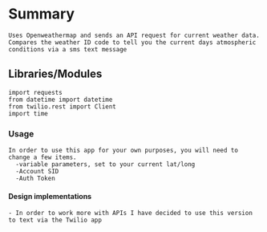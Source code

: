 # Summary
    Uses Openweathermap and sends an API request for current weather data. Compares the weather ID code to tell you the current days atmospheric 
    conditions via a sms text message

## Libraries/Modules
    import requests
    from datetime import datetime
    from twilio.rest import Client
    import time


### Usage
    In order to use this app for your own purposes, you will need to change a few items.
      -variable parameters, set to your current lat/long
      -Account SID
      -Auth Token
      

 #### Design implementations
    - In order to work more with APIs I have decided to use this version to text via the Twilio app



